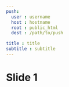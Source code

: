 ```yaml
---
push:
  user : username
  host : hostname
  root : public_html
  dest : /path/to/push

title : title
subtitle : subtitle
---
```


# Slide 1
